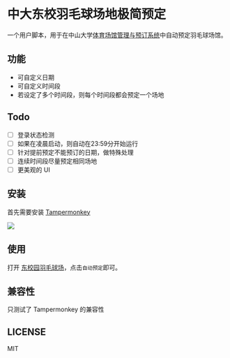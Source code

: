 # 中大东校羽毛球场地极简预定
一个用户脚本，用于在中山大学[体育场馆管理与预订系统](http://gym.sysu.edu.cn/index.html)中自动预定羽毛球场馆。

## 功能
- 可自定义日期
- 可自定义时间段
- 若设定了多个时间段，则每个时间段都会预定一个场地

## Todo
- [ ] 登录状态检测
- [ ] 如果在凌晨启动，则自动在23:59分开始运行
- [ ] 针对提前预定不能预订的日期，做特殊处理
- [ ] 连续时间段尽量预定相同场地
- [ ] 更美观的 UI

## 安装
首先需要安装 [Tampermonkey](https://chrome.google.com/webstore/detail/tampermonkey/dhdgffkkebhmkfjojejmpbldmpobfkfo)

[![](https://img.shields.io/badge/%E5%AE%89%E8%A3%85%E7%9B%B4%E9%93%BE-%F0%9F%90%92-blue.svg?longCache=true&style=flat-square)](https://github.com/Andiedie/sysu-badminton-court-booking/raw/master/sysu-badminton-court-booking.user.js)

## 使用
打开 [东校园羽毛球场](http://gym.sysu.edu.cn/product/show.html?id=35)，点击`自动预定`即可。

## 兼容性
只测试了 Tampermonkey 的兼容性

## LICENSE
MIT